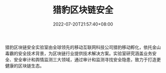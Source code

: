 ﻿---
weight: 
title: "猎豹区块链安全"
description: "猎豹区块链安全实验室由全球领先的移动互联网科技公司猎豹移动孵化，依托金山毒霸的安全技术背景，为区块链行业提供技术解决方案"
date: 2022-07-20T21:57:40+08:00
lastmod: 2022-07-20T16:45:40+08:00
draft: false
authors: ["seven"]
featuredImage: "liebaoqukuailiananquan.jpg"
link: "https://safe.cmcm.com/"
tags: ["安全机构","猎豹区块链安全"]
categories: ["navigation"]
navigation: ["安全机构"]
lightgallery: true
toc: true
pinned: false
recommend: false
recommend1: false
---
猎豹区块链安全实验室由全球领先的移动互联网科技公司猎豹移动孵化，依托金山毒霸的安全技术背景，为区块链行业提供技术解决方案。实验室研究涵盖业务安全、安全审计和舆情监测三大领域，通过审计和监测寻找安全隐患，致力于打造更健康的区块链生态。
